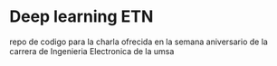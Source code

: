 # Deep learning ETN

repo de codigo para la charla ofrecida en la semana aniversario de la carrera de Ingenieria Electronica de la umsa

